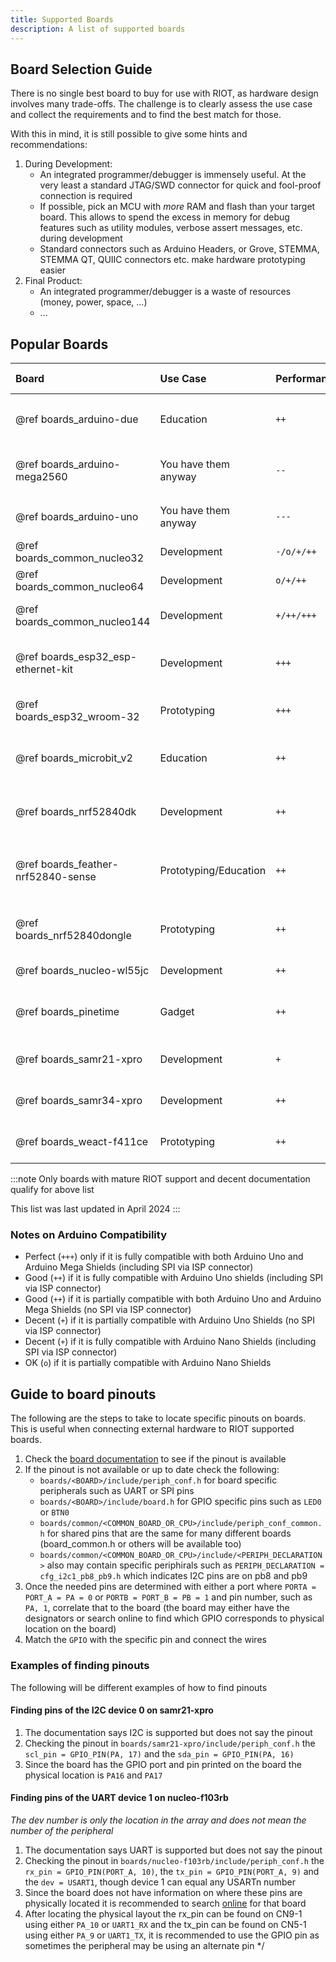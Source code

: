 ```yaml
---
title: Supported Boards
description: A list of supported boards
---
```


<!-- 
/*
 * Copyright (C) 2013 Freie Universität Berlin
 *
 * This file is subject to the terms and conditions of the GNU Lesser
 * General Public License v2.1. See the file LICENSE in the top level
 * directory for more details.
 */

/**
 * @defgroup    boards Boards
 * @brief       Board specific definitions and implementations
 *
 * The boards module contains all definitions and implementations that are
 * specific to a certain board. Generally, boards consist of a fixed
 * configuration of a controller and some external devices such as sensors or
 * radios. All aspects concerning configuration of GPIO pins, MCU clock and
 * device drivers should go into this module.
 * -->

## Board Selection Guide

There is no single best board to buy for use with RIOT, as hardware design
involves many trade-offs. The challenge is to clearly assess the use case and
collect the requirements and to find the best match for those.

With this in mind, it is still possible to give some hints and recommendations:

1. During Development:
    - An integrated programmer/debugger is immensely useful. At the very least
      a standard JTAG/SWD connector for quick and fool-proof connection is
      required
    - If possible, pick an MCU with *more* RAM and flash than your target board.
      This allows to spend the excess in memory for debug features such as
      utility modules, verbose assert messages, etc. during development
    - Standard connectors such as Arduino Headers, or Grove, STEMMA, STEMMA QT,
      QUIIC connectors etc. make hardware prototyping easier
2. Final Product:
    - An integrated programmer/debugger is a waste of resources (money, power,
      space, ...)
    - ...

## Popular Boards

| Board                                 | Use Case              | Performance   | Integrated Debugger   | Integrated Networking             | Native USB    | Arduino Headers       | Other Connectors          | Integrated Sensors/...                                | Breadboard Friendly   | Costs     | Remarks                       |
|:------------------------------------- |:--------------------- |:------------- |:--------------------- |:--------------------------------- |:------------- |:--------------------- |:------------------------- |:----------------------------------------------------- |:--------------------- |:--------- |:----------------------------- |
| @ref boards_arduino-due               | Education             | `++`          | ✔                     | ✗                                 | ✔             | `+++` (Uno, Mega, ISP)| ✗                         | `-` (1 LED)                                           | `+`                   | `o`       | Better buy the nrf52840dk     |
| @ref boards_arduino-mega2560          | You have them anyway  | `--`          | ✗                     | ✗                                 | ✗             | `+++` (Uno, Mega, ISP)| ✗                         | `-` (1 LED)                                           | `+`                   | `--`      | Better buy the nrf52840dk     |
| @ref boards_arduino-uno               | You have them anyway  | `---`         | ✗                     | ✗                                 | ✗             | `++` (Uno, ISP)       | ✗                         | `-` (1 LED)                                           | `+`                   | `--`      | You like pain, don't you?     |
| @ref boards_common_nucleo32           | Development           | `-/o/+/++`    | ✔                     | ✗                                 | ✗             | `o` (Nano)            | Custom                    | `o` (1 button, 1 LED)                                 | `+`                   | `++`      | Good bang for the buck        |
| @ref boards_common_nucleo64           | Development           | `o/+/++`      | ✔                     | ✗                                 | ✗             | `+` (Uno)             | ST Morpho Headers         | `o` (1 button, 1 LED)                                 | `+`                   | `++`      | Good bang for the buck        |
| @ref boards_common_nucleo144          | Development           | `+/++/+++`    | ✔                     | (✔) (some have Ethernet)          | ✔             | `++` (Uno, Mega)      | ST Morpho Headers         | `+` (1 button, 3 LEDs)                                | `+`                   | `++`      | Good bang for the buck        |
| @ref boards_esp32_esp-ethernet-kit    | Development           | `+++`         | ✔                     | ✔ (WiFi, BLE, Ethernet, custom)   | ✗             | ✗                     | Custom                    | `-` (1 button)                                        | `+`                   | `o`       | Requires proprietary software |
| @ref boards_esp32_wroom-32            | Prototyping           | `+++`         | ✗                     | ✔ (WiFi, BLE, custom)             | ✗             | ✗                     | Custom                    | `-` (1 button)                                        | `+++`                 | `+++`     | Requires proprietary software |
| @ref boards_microbit_v2               | Education             | `++`          | ✔                     | ✔ (802.15.4, BLE, custom)         | ✗             | ✗                     | micro:bit edge connector  | `+++` (6 buttons, LED matrix, mic, speaker, IMO)      | `--`                  | `++`      | Good education board          |
| @ref boards_nrf52840dk                | Development           | `++`          | ✔                     | ✔ (802.15.4, BLE, custom)         | ✔             | `+++`(Uno, Mega)      | Custom                    | `+` (4 buttons, 4 LEDs)                               | `+`                   | `+`       | Good wireless dev board       |
| @ref boards_feather-nrf52840-sense    | Prototyping/Education | `++`          | ✗                     | ✔ (802.15.4, BLE, custom)         | ✔             | ✗                     | Adafruit Feather          | `++` (orientation, air parameters, light/gestures)    | `+++`                 | `+`       | used in [inetrg exercises]    |
| @ref boards_nrf52840dongle            | Prototyping           | `++`          | ✗                     | ✔ (802.15.4, BLE, custom)         | ✔             | ✗                     | Custom                    |  o  (1 button, 4 LEDs)                                | `++`                  | `++`      | Excellent border router       |
| @ref boards_nucleo-wl55jc             | Development           | `++`          | ✔                     | ✔ (LoRa)                          | ✗             | `+` (Uno)             | ST Morpho Headers         | `+` (3 buttons, 3 LEDs)                               | `+`                   | `++`      | Good bang for the buck        |
| @ref boards_pinetime                  | Gadget                | `++`          | ✗                     | ✔ (BLE)                           | ✗             | ✗                     | ✗                         | `+++` (LCD, button, touch screen, IMU, flash, ...)    | `---`                 | `+++`     | Buy two: One with SWD access  |
| @ref boards_samr21-xpro               | Development           | `+`           | ✔                     | ✔ (802.15.4)                      | ✔             | ✗                     | XPRO Expansion Header     | `o` (1 button, 1 LED)                                 | `+`                   | `--`      | Quite expensive               |
| @ref boards_samr34-xpro               | Development           | `++`          | ✔                     | ✔ (LoRa)                          | ✔             | ✗                     | XPRO Expansion Header     | `o` (1 button, 2 LEDs)                                | `+`                   | `---`     | Got a spare kidney to sell?   |
| @ref boards_weact-f411ce              | Prototyping           | `++`          | ✗                     | ✗                                 | ✔             | ✗                     | Custom                    | `+` (1 button, 1 LED, SPI flash)                      | `+++`                 | `+++`     | Excellent bang for the buck   |

:::note
Only boards with mature RIOT support and decent documentation qualify for above list

This list was last updated in April 2024
:::


<!-- Add when doc is fixed
| @ref boards_b-l072z-lrwan1            | Development           | `+`           | ✔                     | ✔ (LoRa)                          | ✗             | `++` (Uno, Mega)      | ST Morpho Headers         | `+` (1 button, 4 LEDs)                                | `+`                   | `++`      | Good bang for the buck        |
-->

[inetrg exercises]: https://github.com/inetrg/exercises

### Notes on Arduino Compatibility

- Perfect (`+++`) only if it is fully compatible with both Arduino Uno and Arduino Mega Shields (including SPI via ISP connector)
- Good (`++`) if it is fully compatible with Arduino Uno shields (including SPI via ISP connector)
- Good (`++`) if it is partially compatible with both Arduino Uno and Arduino Mega Shields (no SPI via ISP connector)
- Decent (`+`) if it is partially compatible with Arduino Uno Shields (no SPI via ISP connector)
- Decent (`+`) if it is fully compatible with Arduino Nano Shields (including SPI via ISP connector)
- OK (`o`) if it is partially compatible with Arduino Nano Shields

## Guide to board pinouts

The following are the steps to take to locate specific pinouts on boards.
This is useful when connecting external hardware to RIOT supported boards.

1. Check the [board documentation](http://doc.riot-os.org/group__boards.html)
to see if the pinout is available
2. If the pinout is not available or up to date check the following:
    - `boards/<BOARD>/include/periph_conf.h` for board specific
peripherals such as UART or SPI pins
    - `boards/<BOARD>/include/board.h` for GPIO specific pins such
as `LED0` or `BTN0`
    - `boards/common/<COMMON_BOARD_OR_CPU>/include/periph_conf_common.h`
for shared pins that are the same for many different boards (board_common.h
or others will be available too)
    - `boards/common/<COMMON_BOARD_OR_CPU>/include/<PERIPH_DECLARATION>`
also may contain specific periphirals such as
`PERIPH_DECLARATION = cfg_i2c1_pb8_pb9.h` which indicates I2C pins are on
pb8 and pb9
3. Once the needed pins are determined with either a port where
`PORTA = PORT_A = PA = 0` or `PORTB = PORT_B = PB = 1` and pin
number, such as `PA, 1`, correlate that to the board (the board
may either have the designators or search online to find which GPIO
corresponds to physical location on the board)
4. Match the `GPIO` with the specific pin and connect the wires

### Examples of finding pinouts
The following will be different examples of how to find pinouts

#### Finding pins of the I2C device 0 on samr21-xpro
1. The documentation says I2C is supported but does not say the pinout
2. Checking the pinout in `boards/samr21-xpro/include/periph_conf.h` the
`scl_pin = GPIO_PIN(PA, 17)` and the `sda_pin = GPIO_PIN(PA, 16)`
3. Since the board has the GPIO port and pin printed on the board the
physical location is `PA16` and `PA17`

#### Finding pins of the UART device 1 on nucleo-f103rb
_The dev number is only the location in the array and does not mean the
number of the peripheral_
1. The documentation says UART is supported but does not say the pinout
2. Checking the pinout in `boards/nucleo-f103rb/include/periph_conf.h` the
`rx_pin = GPIO_PIN(PORT_A, 10)`, the `tx_pin = GPIO_PIN(PORT_A, 9)` and the
`dev = USART1`, though device 1 can equal any USARTn number
3. Since the board does not have information on where these pins are
physically located it is recommended to search
[online](https://os.mbed.com/platforms/ST-Nucleo-F103RB/) for that board
4. After locating the physical layout the rx_pin can be found on CN9-1
using either `PA_10` or `UART1_RX` and the tx_pin can be found on CN5-1
using either `PA_9` or `UART1_TX`, it is recommended to use the GPIO pin as
sometimes the peripheral may be using an alternate pin
 */
